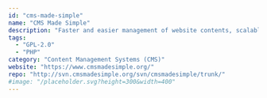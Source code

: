 ```yaml
---
id: "cms-made-simple"
name: "CMS Made Simple"
description: "Faster and easier management of website contents, scalable for small businesses to large corporations."
tags:
  - "GPL-2.0"
  - "PHP"
category: "Content Management Systems (CMS)"
website: "https://www.cmsmadesimple.org/"
repo: "http://svn.cmsmadesimple.org/svn/cmsmadesimple/trunk/"
#image: "/placeholder.svg?height=300&width=400"
---
```


